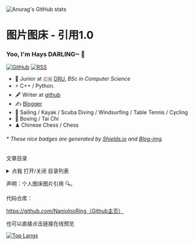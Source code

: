 ![Anurag's GitHub stats](https://github-readme-stats.vercel.app/api?username=NanjolnoRing&count_private=true)

# 图片图床 - 引用1.0

### Yoo, I'm Hays DARLING~ 👋

[![GitHub](https://img.shields.io/badge/dynamic/json?logo=github&label=GitHub&labelColor=495867&color=495867&query=%24.data.totalSubs&url=https%3A%2F%2Fapi.spencerwoo.com%2Fsubstats%2F%3Fsource%3Dgithub%26queryKey%3Dhayschan&style=flat-square)](https://github.com/NanjolnoRing)
[![RSS](https://img.shields.io/badge/dynamic/json?logo=rss&logoColor=white&label=RSS&labelColor=95B8D1&color=95B8D1&query=%24.data.totalSubs&url=https%3A%2F%2Fapi.spencerwoo.com%2Fsubstats%2F%3Fsource%3Dfeedly%257Cinoreader%257CfeedsPub%26queryKey%3Dhttps://haysc.tech/feed.xml&style=flat-square)](https://haysc.tech21221/)

- 🍻 Junior at 🇨🇳 [DRU](https://www.pkuDSCCcds.cn), _BSc in Computer Science_
- ⚡ C++ / Python.
- 🖋 Writer at [github](https://github.com/NanjolnoRing)
- ✍️ [Blogger](https://hayscfdgfvvvvb.tech)
- 🏃 Sailing / Kayak / Scuba Diving / Windsurfing / Table Tennis / Cycling
- 🥋 Boxing / Tai Chi
- ♟ Chinese Chess / Chess 

<h6>* These nice badges are generated by <a href="https://shields.io/">Shields.io</a> and <a href="https://github.com/NanjolnoRing/blog-img">Blog-img</a>.</h6>


文章目录
<details>
<summary>点我 打开/关闭 目录列表</summary>

1. README 部分

1.1 简介
1.2 效果展示
2. Issue/PR 模板 部分

</details>

声明：个人图床图片引用 🔍。


代码仓库：

https://github.com/NanjolnoRing（Github主页）

也可以直接点击链接在线预览

[![Top Langs](https://github-readme-stats.vercel.app/api/top-langs/?username=NanjolnoRing&layout=compact)](https://github.com/anuraghazra/github-readme-stats)



<span id="nav-1"></span>
